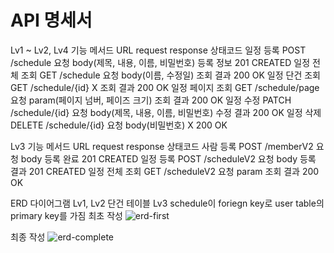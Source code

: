# API 명세서

Lv1 ~ Lv2, Lv4
기능            메서드      URL              request                                      response        상태코드
일정 등록        POST       /schedule        요청 body(제목, 내용, 이름, 비밀번호)          등록 정보        201 CREATED
일정 전체 조회    GET       /schedule         요청 body(이름, 수정일)                       조회 결과        200 OK
일정 단건 조회    GET       /schedule/{id}    X                                           조회 결과        200 OK
일정 페이지 조회  GET       /schedule/page    요청 param(페이지 넘버, 페이즈 크기)           조회 결과        200 OK
일정 수정        PATCH      /schedule/{id}   요청 body(제목, 내용, 이름, 비밀번호)           수정 결과        200 OK
일정 삭제        DELETE    /schedule/{id}    요청 body(비밀번호)                            X               200 OK

Lv3
기능            메서드      URL              request                                       response        상태코드
사람 등록       POST        /memberV2        요청 body                                      등록 완료        201 CREATED
일정 등록       POST        /scheduleV2      요청 body                                      등록 결과        201 CREATED
일정 전체 조회   GET        /scheduleV2      요청 param                                      조회 결과       200 OK


ERD 다이어그램
Lv1, Lv2 단건 테이블
Lv3 schedule이 foriegn key로 user table의 primary key를 가짐
최초 작성
![erd-first](https://github.com/user-attachments/assets/a60144b0-32eb-4f59-bfba-5204305738f3)

최종 작성
![erd-complete](https://github.com/user-attachments/assets/d5451707-5161-4447-88df-4e3dc00a21c9)
